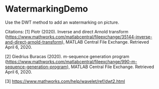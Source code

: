 # WatermarkingDemo
Use the DWT method to add an watermarking on picture.

Citations:
[1] Piotr (2020). Inverse and direct Arnold transform (https://www.mathworks.com/matlabcentral/fileexchange/35144-inverse-and-direct-arnold-transform), MATLAB Central File Exchange. Retrieved April 6, 2020.

[2] Giedrius Buracas (2020). m-sequence generation program (https://www.mathworks.com/matlabcentral/fileexchange/990-m-sequence-generation-program), MATLAB Central File Exchange. Retrieved April 6, 2020.

[3] https://www.mathworks.com/help/wavelet/ref/dwt2.html
